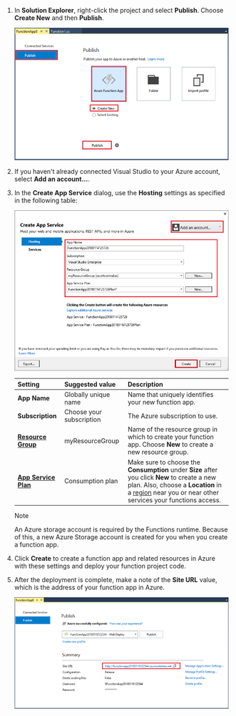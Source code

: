 1. In **Solution Explorer**, right-click the project and select **Publish**. Choose **Create New**  and then **Publish**. 

    ![Publish create new function app](./media/functions-vstools-publish/functions-vstools-publish-new-function-app.png)

2. If you haven't already connected Visual Studio to your Azure account, select **Add an account...**.  

3. In the **Create App Service** dialog, use the **Hosting** settings as specified in the following table: 

    ![Azure local runtime](./media/functions-vstools-publish/functions-vstools-publish.png)

    | Setting      | Suggested value  | Description                                |
    | ------------ |  ------- | -------------------------------------------------- |
    | **App Name** | Globally unique name | Name that uniquely identifies your new function app. |
    | **Subscription** | Choose your subscription | The Azure subscription to use. |
    | **[Resource Group](../articles/azure-resource-manager/resource-group-overview.md)** | myResourceGroup |  Name of the resource group in which to create your function app. Choose **New** to create a new resource group.|
    | **[App Service Plan](../articles/azure-functions/functions-scale.md)** | Consumption plan | Make sure to choose the **Consumption** under **Size** after you click **New** to create a new plan. Also, choose a **Location** in a [region](https://azure.microsoft.com/regions/) near you or near other services your functions access.  |

    >[!NOTE]
    >An Azure storage account is required by the Functions runtime. Because of this, a new Azure Storage account is created for you when you create a function app.

4. Click **Create** to create a function app and related resources in Azure with these settings and deploy your function project code. 

5. After the deployment is complete, make a note of the **Site URL** value, which is the address of your function app in Azure.

    ![Azure local runtime](./media/functions-vstools-publish/functions-vstools-publish-profile.png)
